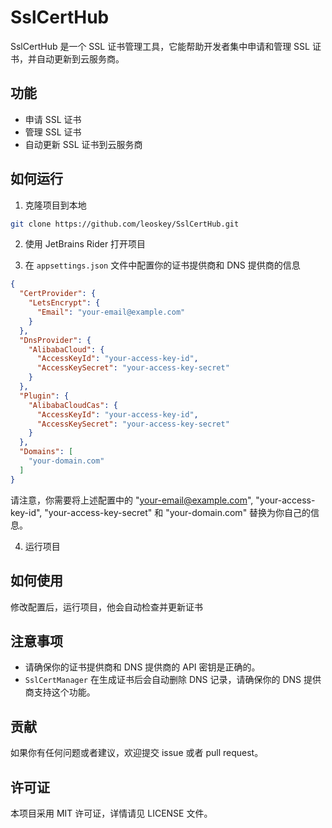 # SslCertHub

SslCertHub 是一个 SSL 证书管理工具，它能帮助开发者集中申请和管理 SSL 证书，并自动更新到云服务商。

## 功能

- 申请 SSL 证书
- 管理 SSL 证书
- 自动更新 SSL 证书到云服务商

## 如何运行

1. 克隆项目到本地

```bash
git clone https://github.com/leoskey/SslCertHub.git
```

2. 使用 JetBrains Rider 打开项目

3. 在 `appsettings.json` 文件中配置你的证书提供商和 DNS 提供商的信息

```json
{
  "CertProvider": {
    "LetsEncrypt": {
      "Email": "your-email@example.com"
    }
  },
  "DnsProvider": {
    "AlibabaCloud": {
      "AccessKeyId": "your-access-key-id",
      "AccessKeySecret": "your-access-key-secret"
    }
  },
  "Plugin": {
    "AlibabaCloudCas": {
      "AccessKeyId": "your-access-key-id",
      "AccessKeySecret": "your-access-key-secret"
    }
  },
  "Domains": [
    "your-domain.com"
  ]
}
```
请注意，你需要将上述配置中的 "your-email@example.com", "your-access-key-id", "your-access-key-secret" 和 "your-domain.com" 替换为你自己的信息。

4. 运行项目

## 如何使用

修改配置后，运行项目，他会自动检查并更新证书

## 注意事项

- 请确保你的证书提供商和 DNS 提供商的 API 密钥是正确的。
- `SslCertManager` 在生成证书后会自动删除 DNS 记录，请确保你的 DNS 提供商支持这个功能。

## 贡献

如果你有任何问题或者建议，欢迎提交 issue 或者 pull request。

## 许可证

本项目采用 MIT 许可证，详情请见 LICENSE 文件。
